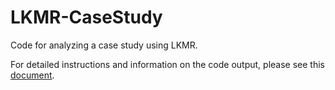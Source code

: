 # LKMR-CaseStudy
Code for analyzing a case study using LKMR.

For detailed instructions and information on the code output, please see this [document](/LKMR-casestudy.pdf).
